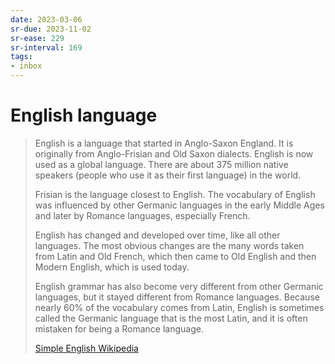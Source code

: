 ```yaml
---
date: 2023-03-06
sr-due: 2023-11-02
sr-ease: 229
sr-interval: 169
tags:
- inbox
---
```


# English language

> English is a language that started in Anglo-Saxon England. It is originally
> from Anglo-Frisian and Old Saxon dialects. English is now used as a global
> language. There are about 375 million native speakers (people who use it as
> their first language) in the world.
>
> Frisian is the language closest to English. The vocabulary of English was
> influenced by other Germanic languages in the early Middle Ages and later by
> Romance languages, especially French.
>
> English has changed and developed over time, like all other languages. The
> most obvious changes are the many words taken from Latin and Old French, which
> then came to Old English and then Modern English, which is used today.
>
> English grammar has also become very different from other Germanic languages,
> but it stayed different from Romance languages. Because nearly 60% of the
> vocabulary comes from Latin, English is sometimes called the Germanic language
> that is the most Latin, and it is often mistaken for being a Romance language.
>
> [Simple English Wikipedia](https://simple.wikipedia.org/wiki/English_language)
